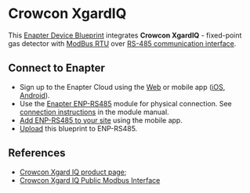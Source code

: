 # Crowcon XgardIQ

This [Enapter Device Blueprint](https://go.enapter.com/marketplace-readme) integrates **Crowcon XgardIQ** - fixed-point gas detector with [ModBus RTU](https://go.enapter.com/developers-enapter-modbus) over [RS-485 communication interface](https://go.enapter.com/developers-enapter-rs485).

## Connect to Enapter

- Sign up to the Enapter Cloud using the [Web](https://cloud.enapter.com/) or mobile app ([iOS](https://apps.apple.com/app/id1388329910), [Android](https://play.google.com/store/apps/details?id=com.enapter&hl=en)).
- Use the [Enapter ENP-RS485](https://go.enapter.com/handbook-enp-rs485) module for physical connection. See [connection instructions](https://go.enapter.com/handbook-enp-rs485-conn) in the module manual.
- [Add ENP-RS485 to your site](https://go.enapter.com/handbook-mobile-app) using the mobile app.
- [Upload](https://go.enapter.com/developers-upload-blueprint) this blueprint to ENP-RS485.

## References

- [Crowcon Xgard IQ product page](https://go.enapter.com/crowcon-xgardiq);
- [Crowcon Xgard IQ Public Modbus Interface](https://go.enapter.com/crowcon-xgardiq-modbus)

